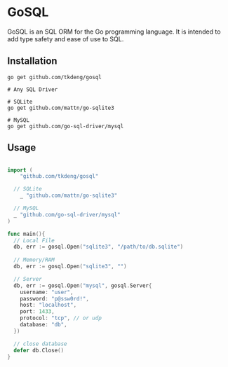 # GoSQL

GoSQL is an SQL ORM for the Go programming language.
It is intended to add type safety and ease of use to SQL.

## Installation

```shell
go get github.com/tkdeng/gosql

# Any SQL Driver

# SQLite
go get github.com/mattn/go-sqlite3

# MySQL
go get github.com/go-sql-driver/mysql
```

## Usage

```go

import (
	"github.com/tkdeng/gosql"

  // SQLite
	_ "github.com/mattn/go-sqlite3"

  // MySQL
  _ "github.com/go-sql-driver/mysql"
)

func main(){
  // Local File
  db, err := gosql.Open("sqlite3", "/path/to/db.sqlite")
  
  // Memory/RAM
  db, err := gosql.Open("sqlite3", "")

  // Server
  db, err := gosql.Open("mysql", gosql.Server{
    username: "user",
    password: "p@ssw0rd!",
    host: "localhost",
    port: 1433,
    protocol: "tcp", // or udp
    database: "db",
  })

  // close database
  defer db.Close()
}

```
